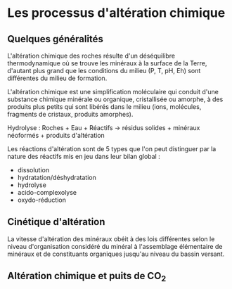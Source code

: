 # Les processus d'altération chimique

## Quelques généralités 

L'altération chimique des roches résulte d'un déséquilibre thermodynamique où se trouve les minéraux à la surface de la Terre, d'autant plus grand que les conditions du milieu (P, T, pH, Eh) sont différentes du milieu de formation.

L'altération chimique est une simplification moléculaire qui conduit d'une substance chimique minérale ou organique, cristallisée ou amorphe, à des produits plus petits qui sont libérés dans le milieu (ions, molécules, fragments de cristaux, produits amorphes).

Hydrolyse : Roches + Eau + Réactifs -> résidus solides + minéraux néoformés + produits d'altération

Les réactions d'altération sont de 5 types que l'on peut distinguer par la nature des réactifs mis en jeu dans leur bilan global :

- dissolution
- hydratation/déshydratation
- hydrolyse
- acido-complexolyse
- oxydo-réduction

## Cinétique d'altération

La vitesse d'altération des minéraux obéit à des lois différentes selon le niveau d'organisation considéré du minéral à l'assemblage élémentaire de minéraux et de constituants organiques jusqu'au niveau du bassin versant.

## Altération chimique et puits de CO<sub>2</sub>





